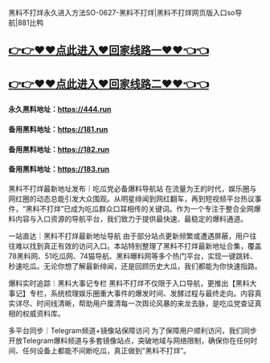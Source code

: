 黑料不打烊永久进入方法SO-0627-黑料不打烊|黑料不打烊网页版入口so导航|881比鸭

## [👉👉♥♥点此进入♥回家线路一♥♥👈👈](https://unpkg.com/182run/index.html)
## [👉👉♥♥点此进入♥回家线路二♥♥👈👈](https://unpkg.com/182-1run/index.html)

#### 永久黑料地址：https://444.run
#### 备用黑料地址：https://181.run
#### 备用黑料地址：https://182.run
#### 备用黑料地址：https://183.run

黑料不打烊最新地址发布｜吃瓜党必备爆料导航站
在流量为王的时代，娱乐圈与网红圈的动态总能引发大众围观。从明星绯闻到网红翻车，再到短视频平台热议事件，“黑料不打烊”已成为吃瓜群众口耳相传的关键词。作为一个专注于整合全网爆料内容与入口资源的导航平台，我们致力于提供最快速、最稳定的爆料通道。

一站直达｜黑料不打烊最新地址导航
由于部分站点更新频繁或遭遇屏蔽，用户往往难以找到真正有效的访问入口。本站特别整理了黑料不打烊最新地址合集，覆盖78黑料网、51吃瓜网、74猫导航、黑料曝料网等多个热门平台，实现一键跳转、秒速吃瓜。无论你想了解最新绯闻，还是回顾历史大瓜，我们都能为你快速指路。

爆料实时追踪｜黑料大事记专栏
黑料不打烊不仅限于入口导航，更推出【黑料大事记】专栏，系统梳理娱乐圈重大事件的爆发时间、发酵过程与最终走向。内容真实详尽、时间线清晰，帮助用户厘清每一次舆论风暴的来龙去脉，是吃瓜党查证真相的权威资料库。

多平台同步｜Telegram频道+镜像站保障访问
为了保障用户顺利访问，我们同步开放Telegram爆料频道与多套镜像站点，突破地域与网络限制，确保你在任何时间、任何设备上都能不间断吃瓜，真正做到“黑料不打烊”。
